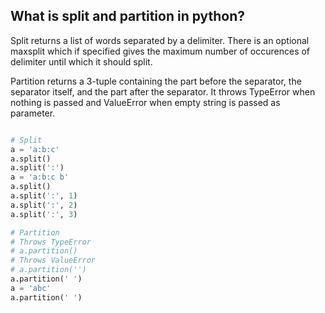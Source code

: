 ## What is split and partition in python?

Split returns a list of words separated by a delimiter. There is an optional
maxsplit which if specified gives the maximum number of occurences of 
delimiter until which it should split.

Partition returns a 3-tuple containing the part before the separator, the 
separator itself, and the part after the separator. It throws TypeError when 
nothing is passed and ValueError when empty string is passed as parameter.

``` python 

# Split 
a = 'a:b:c'
a.split()
a.split(':')
a = 'a:b:c b'
a.split()
a.split(':', 1)
a.split(':', 2)
a.split(':', 3)

# Partition
# Throws TypeError 
# a.partition()
# Throws ValueError
# a.partition('')
a.partition(' ') 
a = 'abc'
a.partition(' ')

```

